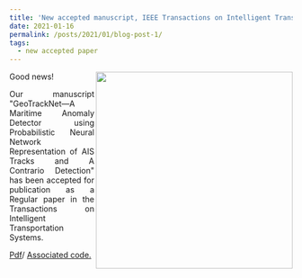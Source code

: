 ```yaml
---
title: 'New accepted manuscript, IEEE Transactions on Intelligent Transportation Systems'
date: 2021-01-16
permalink: /posts/2021/01/blog-post-1/
tags:
  - new accepted paper
---
```


<div style="text-align: justify"> 
<img src="https://dnguyengithub.github.io/images/fig_abnormal_trajectories.png" width="350" align ="right">
Good news!
  
Our manuscript "GeoTrackNet—A Maritime Anomaly Detector using Probabilistic Neural Network Representation of AIS Tracks and A Contrario Detection" 
has been accepted for publication as a Regular paper in the Transactions on Intelligent Transportation Systems.

<a href="https://arxiv.org/abs/1912.00682"> Pdf</a>/ <a href="https://github.com/CIA-Oceanix/GeoTrackNet"> Associated code.<a>
